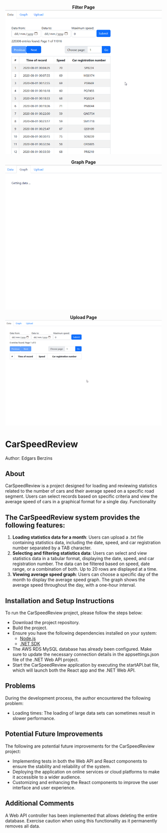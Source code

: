 <p align="center">
  <b> Filter Page </b><br>
  <img src="./Filter_data.gif" alt="Filter page">
</p>

<p align="center">
  <b> Graph Page </b><br>
  <img src="./Graph_data.gif" alt="Graph page">
</p>

<p align="center">
  <b> Upload Page </b><br>
  <img src="./Upload_data.gif" alt="Upload page">
</p>

# CarSpeedReview

Author: Edgars Berzins

## About

CarSpeedReview is a project designed for loading and reviewing statistics related to the number of cars and their average speed on a specific road segment. Users can select records based on specific criteria and view the average speed of cars in a graphical format for a single day.
Functionality

## The CarSpeedReview system provides the following features:

1. **Loading statistics data for a month**: Users can upload a .txt file containing statistics data, including the date, speed, and car registration number separated by a TAB character.
2. **Selecting and filtering statistics data**: Users can select and view statistics data in a tabular format, displaying the date, speed, and car registration number. The data can be filtered based on speed, date range, or a combination of both. Up to 20 rows are displayed at a time.
3. **Viewing average speed graph**: Users can choose a specific day of the month to display the average speed graph. The graph shows the average speed throughout the day, with a one-hour interval.

## Installation and Setup Instructions

To run the CarSpeedReview project, please follow the steps below:

- Download the project repository.
- Build the project.
- Ensure you have the following dependencies installed on your system:
  - [Node.js](https://nodejs.org)
  - [.NET SDK](https://dotnet.microsoft.com/download)
- The AWS RDS MySQL database has already been configured. Make sure to update the necessary connection details in the appsettings.json file of the .NET Web API project.
- Start the CarSpeedReview application by executing the startAPI.bat file, which will launch both the React app and the .NET Web API.

## Problems

During the development process, the author encountered the following problem:

- Loading times: The loading of large data sets can sometimes result in slower performance.

## Potential Future Improvements

The following are potential future improvements for the CarSpeedReview project:

- Implementing tests in both the Web API and React components to ensure the stability and reliability of the system.
- Deploying the application on online services or cloud platforms to make it accessible to a wider audience.
- Customizing and enhancing the React components to improve the user interface and user experience.

## Additional Comments

A Web API controller has been implemented that allows deleting the entire database. Exercise caution when using this functionality as it permanently removes all data.
